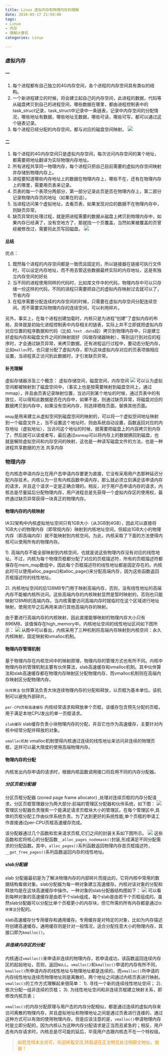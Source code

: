 ```yaml
---
title: Linux 虚拟内存和物理内存的理解
date: 2016-05-17 21:59:06
tags:
- Linux
- 内存
- 理解计算机
categories: Linux

---
```

### 虚拟内存
#### 一
1. 每个进程都有自己独立的4G内存空间，各个进程的内存空间具有类似的结构。
2. 一个新进程建立的时候，将会建立起自己的内存空间，此进程的数据，代码等从磁盘拷贝到自己的进程空间，哪些数据在哪里，都由进程控制表中的task_struct记录，task_struct中记录中一条链表，记录中内存空间的分配情况，哪些地址有数据，哪些地址无数据，哪些可读，哪些可写，都可以通过这个链表记录。
3. 每个进程已经分配的内存空间，都与对应的磁盘空间映射。
![](/images/linux/linux-vm-rm-0.png)

#### 二
 1. 每个进程的4G内存空间只是虚拟内存空间，每次访问内存空间的某个地址，都需要把地址翻译为实际物理内存地址。
 2. 所有进程共享同一物理内存，每个进程只把自己目前需要的虚拟内存空间映射并存储到物理内存上。
 3. 进程要知道哪些内存地址上的数据在物理内存上，哪些不在，还有在物理内存上的哪里，需要用页表来记录。
 4. 页表的每一个表项分两部分，第一部分记录此页是否在物理内存上，第二部分记录物理内存页的地址（如果在的话）。
 5. 当进程访问某个虚拟地址，去看页表，如果发现对应的数据不在物理内存中，则缺页异常。
 6. 缺页异常的处理过程，就是把进程需要的数据从磁盘上拷贝到物理内存中，如果内存已经满了，没有空地方了，那就找一个页覆盖，当然如果被覆盖的页曾经被修改过，需要将此页写回磁盘。
![](/images/linux/linux-vm-rm-1.png)

#### 总结
优点：

  1. 既然每个进程的内存空间都是一致而且固定的，所以链接器在链接可执行文件时，可以设定内存地址，而不用去管这些数据最终实际的内存地址，这是有独立内存空间的好处
  2. 当不同的进程使用同样的代码时，比如库文件中的代码，物理内存中可以只存储一份这样的代码，不同的进程只需要把自己的虚拟内存映射过去就可以了，节省内存
  3. 在程序需要分配连续的内存空间的时候，只需要在虚拟内存空间分配连续空间，而不需要实际物理内存的连续空间，可以利用碎片。

另外，事实上，在每个进程创建加载时，内核只是为进程“创建”了虚拟内存的布局，具体就是初始化进程控制表中内存相关的链表，实际上并不立即就把虚拟内存对应位置的程序数据和代码（比如`.text` `.data`段）拷贝到物理内存中，只是建立好虚拟内存和磁盘文件之间的映射就好（叫做存储器映射），等到运行到对应的程序时，才会通过缺页异常，来拷贝数据。还有进程运行过程中，要动态分配内存，比如`malloc`时，也只是分配了虚拟内存，即为这块虚拟内存对应的页表项做相应设置，当进程真正访问到此数据时，才引发缺页异常。

#### 补充理解
虚拟存储器涉及三个概念： 虚拟存储空间，磁盘空间，内存空间
![](/images/linux/linux-vm-rm-2.png)
可以认为虚拟空间都被映射到了磁盘空间中，（事实上也是按需要映射到磁盘空间上，通过mmap），并且由页表记录映射位置，当访问到某个地址的时候，通过页表中的有效位，可以得知此数据是否在内存中，如果不是，则通过缺页异常，将磁盘对应的数据拷贝到内存中，如果没有空闲内存，则选择牺牲页面，替换其他页面。

`mmap`是用来建立从虚拟空间到磁盘空间的映射的，可以将一个虚拟空间地址映射到一个磁盘文件上，当不设置这个地址时，则由系统自动设置，函数返回对应的内存地址（虚拟地址），当访问这个地址的时候，就需要把磁盘上的内容拷贝到内存了，然后就可以读或者写，最后通过`manmap`可以将内存上的数据换回到磁盘，也就是解除虚拟空间和内存空间的映射，这也是一种读写磁盘文件的方法，也是一种进程共享数据的方法 共享内存
### 物理内存
在内核态申请内存比在用户态申请内存要更为直接，它没有采用用户态那种延迟分配内存技术。内核认为一旦有内核函数申请内存，那么就必须立刻满足该申请内存的请求，并且这个请求一定是正确合理的。相反，对于用户态申请内存的请求，内核总是尽量延后分配物理内存，用户进程总是先获得一个虚拟内存区的使用权，最终通过缺页异常获得一块真正的物理内存。
#### 物理内存的内核映射
IA32架构中内核虚拟地址空间只有1GB大小（从3GB到4GB），因此可以直接将1GB大小的物理内存（即常规内存）映射到内核地址空间，但超出1GB大小的物理内存（即高端内存）就不能映射到内核空间。为此，内核采取了下面的方法使得内核可以使用所有的物理内存。

1). 高端内存不能全部映射到内核空间，也就是说这些物理内存没有对应的线性地址。不过，内核为每个物理页框都分配了对应的页框描述符，所有的页框描述符都保存在mem_map数组中，因此每个页框描述符的线性地址都是固定存在的。内核此时可以使用alloc_pages()和alloc_page()来分配高端内存，因为这些函数返回页框描述符的线性地址。

2). 内核地址空间的后128MB专门用于映射高端内存，否则，没有线性地址的高端内存不能被内核所访问。这些高端内存的内核映射显然是暂时映射的，否则也只能映射128MB的高端内存。当内核需要访问高端内存时就临时在这个区域进行地址映射，使用完毕之后再用来进行其他高端内存的映射。

由于要进行高端内存的内核映射，因此直接能够映射的物理内存大小只有896MB，该值保存在high_memory中。内核地址空间的线性地址区间如下图所示：
![](/images/linux/linux-vm-rm-3.png)
从图中可以看出，内核采用了三种机制将高端内存映射到内核空间：永久内核映射，固定映射和vmalloc机制。
#### 物理内存管理机制
基于物理内存在内核空间中的映射原理，物理内存的管理方式也有所不同。内核中物理内存的管理机制主要有伙伴算法，slab高速缓存和vmalloc机制。其中伙伴算法和slab高速缓存都在物理内存映射区分配物理内存，而vmalloc机制则在高端内存映射区分配物理内存。

`伙伴算法`
伙伴算法负责大块连续物理内存的分配和释放，以页框为基本单位。该机制可以避免外部碎片。

`per-CPU页框高速缓存`
内核经常请求和释放单个页框，该缓存包含预先分配的页框，用于满足本地CPU发出的单一页框请求。

`slab缓存`
slab缓存负责小块物理内存的分配，并且它也作为高速缓存，主要针对内核中经常分配并释放的对象。

`vmalloc机制`
vmalloc机制使得内核通过连续的线性地址来访问非连续的物理页框，这样可以最大限度的使用高端物理内存。
#### 物理内存的分配
内核发出内存申请的请求时，根据内核函数调用接口将启用不同的内存分配器。
##### 分区页框分配器
分区页框分配器 (zoned page frame allocator) ,处理对连续页框的内存分配请求。分区页框管理器分为两大部分:前端的管理区分配器和伙伴系统，如下图：
![](/images/linux/linux-vm-rm-4.png)
管理区分配器负责搜索一个能满足请求页框块大小的管理区。在每个管理区中,具体的页框分配工作由伙伴系统负责。为了达到更好的系统性能,单个页框的申请工作直接通过per-CPU页框高速缓存完成。

该分配器通过几个函数和宏来请求页框,它们之间的封装关系如下图所示。
![](/images/linux/linux-vm-rm-5.png)
这些函数和宏将核心的分配函数`__alloc_pages_nodemask()`封装,形成满足不同分配需求的分配函数。其中，`alloc_pages()`系列函数返回物理内存首页框描述符，`__get_free_pages()`系列函数返回内存的线性地址。
##### slab分配器
slab 分配器最初是为了解决物理内存的内部碎片而提出的，它将内核中常用的数据结构看做对象。slab分配器为每一种对象建立高速缓存。内核对该对象的分配和释放均是在这块高速缓存中操作。一种对象的slab分配器结构图如下：
![](/images/linux/linux-vm-rm-6.png)
可以看到每种对象的高速缓存是由若干个slab组成，每个slab是由若干个页框组成的。虽然slab分配器可以分配比单个页框更小的内存块，但它所需的所有内存都是通过`伙伴算法`分配的。

slab高速缓存分专用缓存和通用缓存。专用缓存是对特定的对象，比如为内存描述符创建高速缓存。通用缓存则是针对一般情况，适合分配任意大小的物理内存，其接口即为`kmalloc()`。
##### 非连续内存区的分配
内核通过`vmalloc()`来申请非连续的物理内存，若申请成功，该函数返回连续内存区的起始地址，否则，返回`NULL`。`vmalloc()`和`kmalloc()`申请的内存有所不同，`kmalloc()`所申请内存的线性地址与物理地址都是连续的，而`vmalloc()`所申请的内存线性地址连续而物理地址则是离散的，两个地址之间通过内核页表进行映射。 `vmalloc()`的工作方式理解起来很简单：
1). 寻找一个新的连续线性地址空间；
2). 依次分配一组非连续的页框；
3). 为线性地址空间和非连续页框建立映射关系，即修改内核页表；

`vmalloc()`的内存分配原理与用户态的内存分配相似，都是通过连续的虚拟内存来访问离散的物理内存，并且虚拟地址和物理地址之间是通过页表进行连接的，通过这种方式可以有效的使用物理内存。但是应该注意的是，`vmalloc()`申请物理内存时是立即分配的，因为内核认为这种内存分配请求是正当而且紧急的；相反，用户态有内存请求时，内核总是尽可能的延后，毕竟用户态跟内核态不在一个特权级。

><font color= Darkorange>如若觉得本文尚可，欢迎转载交流,转载请在正文明显处注明原文地址，谢谢！</font>
